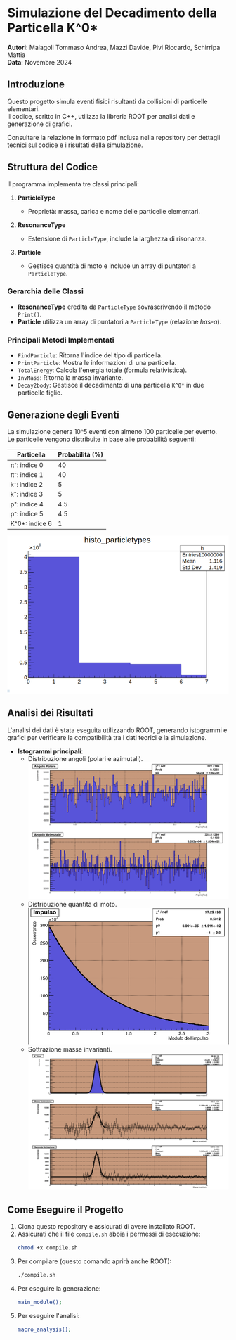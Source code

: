 # Simulazione del Decadimento della Particella K^0*

**Autori**: Malagoli Tommaso Andrea, Mazzi Davide, Pivi Riccardo, Schirripa Mattia  
**Data**: Novembre 2024  

## Introduzione

Questo progetto simula eventi fisici risultanti da collisioni di particelle elementari.  
Il codice, scritto in C++, utilizza la libreria ROOT per analisi dati e generazione di grafici.  

Consultare la relazione in formato pdf inclusa nella repository per dettagli tecnici sul codice e i risultati della simulazione.

## Struttura del Codice

Il programma implementa tre classi principali:  

1. **ParticleType**  
   - Proprietà: massa, carica e nome delle particelle elementari.  

2. **ResonanceType**  
   - Estensione di `ParticleType`, include la larghezza di risonanza.  

3. **Particle**  
   - Gestisce quantità di moto e include un array di puntatori a `ParticleType`.  

### Gerarchia delle Classi

- **ResonanceType** eredita da `ParticleType` sovrascrivendo il metodo `Print()`.  
- **Particle** utilizza un array di puntatori a `ParticleType` (relazione *has-a*).  

### Principali Metodi Implementati

- `FindParticle`: Ritorna l'indice del tipo di particella.  
- `PrintParticle`: Mostra le informazioni di una particella.  
- `TotalEnergy`: Calcola l'energia totale (formula relativistica).  
- `InvMass`: Ritorna la massa invariante.  
- `Decay2body`: Gestisce il decadimento di una particella `K^0*` in due particelle figlie.

## Generazione degli Eventi

La simulazione genera 10^5 eventi con almeno 100 particelle per evento.  
Le particelle vengono distribuite in base alle probabilità seguenti:  

| Particella | Probabilità (%) |
|------------|-----------------|
| π⁺: indice 0   | 40             |
| π⁻: indice 1        | 40             |
| k⁺: indice 2      | 5              |
| k⁻: indice 3      | 5              |
| p⁺: indice 4        | 4.5            |
| p⁻: indice 5       | 4.5            |
| K^0*: indice 6     | 1              |

![abbondanza di particelle](./manyparticles.png)

## Analisi dei Risultati

L'analisi dei dati è stata eseguita utilizzando ROOT, generando istogrammi e grafici per verificare la compatibilità tra i dati teorici e la simulazione.

- **Istogrammi principali**:
  - Distribuzione angoli (polari e azimutali).
![](./Angles.png)
  - Distribuzione quantità di moto.
![](./Impulse.png)
  - Sottrazione masse invarianti.
![](./Subtraction.png)
## Come Eseguire il Progetto

1. Clona questo repository e assicurati di avere installato ROOT.  
2. Assicurati che il file `compile.sh` abbia i permessi di esecuzione:
   ```bash
   chmod +x compile.sh
3. Per compilare (questo comando aprirà anche ROOT):
   ```bash
   ./compile.sh
4. Per eseguire la generazione:
   ```bash
   main_module();
5. Per eseguire l'analisi:
   ```bash
   macro_analysis();
